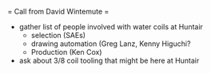 
= Call from David Wintemute =

 * gather list of people involved with water coils at Huntair
   * selection (SAEs)
   * drawing automation (Greg Lanz, Kenny Higuchi?
   * Production (Ken Cox)
 * ask about 3/8 coil tooling that might be here at Huntair
